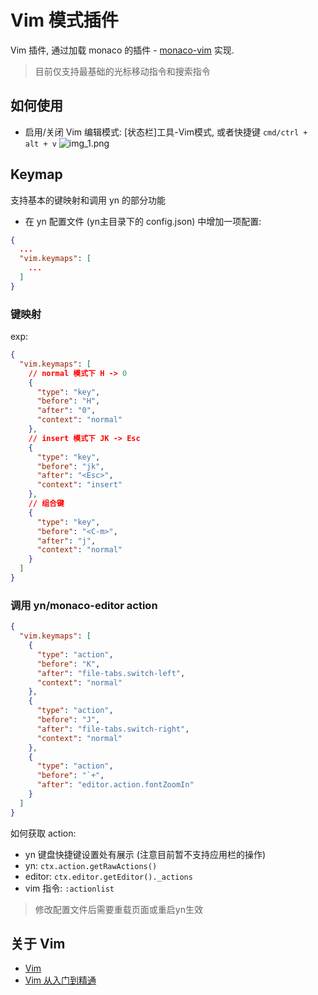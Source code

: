 # Vim 模式插件

Vim 插件, 通过加载 monaco 的插件 - [monaco-vim](https://github.com/brijeshb42/monaco-vim) 实现.

> 目前仅支持最基础的光标移动指令和搜索指令

## 如何使用
- 启用/关闭 Vim 编辑模式: [状态栏]工具-Vim模式, 或者快捷键 `cmd/ctrl + alt + v`
![img_1.png](https://raw.githubusercontent.com/zhyipeng/yank-note-extension-vim-mode/main/img_1.png)

## Keymap
支持基本的键映射和调用 yn 的部分功能

- 在 yn 配置文件 (yn主目录下的 config.json) 中增加一项配置:
```json
{
  ...
  "vim.keymaps": [
    ...
  ]
}
```

### 键映射
exp:
```json
{
  "vim.keymaps": [
    // normal 模式下 H -> 0
    {
      "type": "key",
      "before": "H",
      "after": "0",
      "context": "normal"
    },
    // insert 模式下 JK -> Esc
    {
      "type": "key",
      "before": "jk",
      "after": "<Esc>",
      "context": "insert"
    },
    // 组合键
    {
      "type": "key",
      "before": "<C-m>",
      "after": "j",
      "context": "normal"
    }
  ]
}
```

### 调用 yn/monaco-editor action

```json
{
  "vim.keymaps": [
    {
      "type": "action",
      "before": "K",
      "after": "file-tabs.switch-left",
      "context": "normal"
    },
    {
      "type": "action",
      "before": "J",
      "after": "file-tabs.switch-right",
      "context": "normal"
    },
    {
      "type": "action",
      "before": "`+",
      "after": "editor.action.fontZoomIn"
    }
  ]
}
```

如何获取 action:
- yn 键盘快捷键设置处有展示 (注意目前暂不支持应用栏的操作)
- yn: `ctx.action.getRawActions()`
- editor: `ctx.editor.getEditor()._actions`
- vim 指令: `:actionlist`

> 修改配置文件后需要重载页面或重启yn生效

## 关于 Vim
- [Vim](https://www.vim.org/)
- [Vim 从入门到精通](https://github.com/wsdjeg/vim-galore-zh_cn)
